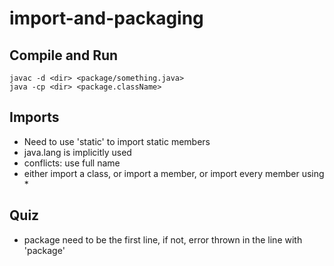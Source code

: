 # import-and-packaging

## Compile and Run

```
javac -d <dir> <package/something.java>
java -cp <dir> <package.className>
```
## Imports
- Need to use 'static' to import static members
- java.lang is implicitly used
- conflicts: use full name
- either import a class, or import a member, or import every member using *

## Quiz
- package need to be the first line, if not, error thrown in the line with 'package'
